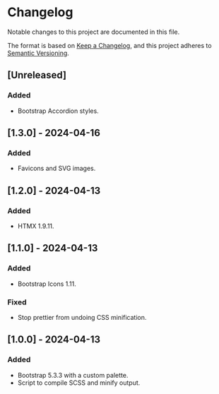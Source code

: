 # Changelog

Notable changes to this project are documented in this file.

The format is based on [Keep a Changelog](https://keepachangelog.com/en/1.0.0/),
and this project adheres to [Semantic Versioning](https://semver.org/spec/v2.0.0.html).

## [Unreleased]

### Added

- Bootstrap Accordion styles.

## [1.3.0] - 2024-04-16

### Added

- Favicons and SVG images.

## [1.2.0] - 2024-04-13

### Added

- HTMX 1.9.11.

## [1.1.0] - 2024-04-13

### Added

- Bootstrap Icons 1.11.

### Fixed

- Stop prettier from undoing CSS minification.

## [1.0.0] - 2024-04-13

### Added

- Bootstrap 5.3.3 with a custom palette.
- Script to compile SCSS and minify output.
